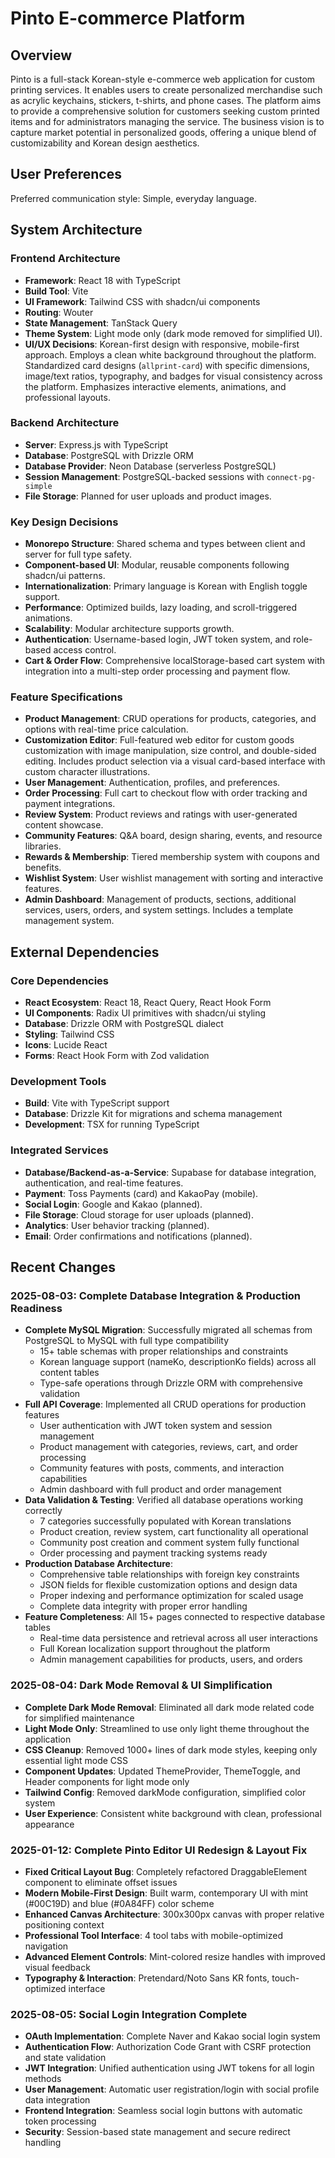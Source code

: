 # Pinto E-commerce Platform

## Overview
Pinto is a full-stack Korean-style e-commerce web application for custom printing services. It enables users to create personalized merchandise such as acrylic keychains, stickers, t-shirts, and phone cases. The platform aims to provide a comprehensive solution for customers seeking custom printed items and for administrators managing the service. The business vision is to capture market potential in personalized goods, offering a unique blend of customizability and Korean design aesthetics.

## User Preferences
Preferred communication style: Simple, everyday language.

## System Architecture

### Frontend Architecture
- **Framework**: React 18 with TypeScript
- **Build Tool**: Vite
- **UI Framework**: Tailwind CSS with shadcn/ui components
- **Routing**: Wouter
- **State Management**: TanStack Query
- **Theme System**: Light mode only (dark mode removed for simplified UI).
- **UI/UX Decisions**: Korean-first design with responsive, mobile-first approach. Employs a clean white background throughout the platform. Standardized card designs (`allprint-card`) with specific dimensions, image/text ratios, typography, and badges for visual consistency across the platform. Emphasizes interactive elements, animations, and professional layouts.

### Backend Architecture
- **Server**: Express.js with TypeScript
- **Database**: PostgreSQL with Drizzle ORM
- **Database Provider**: Neon Database (serverless PostgreSQL)
- **Session Management**: PostgreSQL-backed sessions with `connect-pg-simple`
- **File Storage**: Planned for user uploads and product images.

### Key Design Decisions
- **Monorepo Structure**: Shared schema and types between client and server for full type safety.
- **Component-based UI**: Modular, reusable components following shadcn/ui patterns.
- **Internationalization**: Primary language is Korean with English toggle support.
- **Performance**: Optimized builds, lazy loading, and scroll-triggered animations.
- **Scalability**: Modular architecture supports growth.
- **Authentication**: Username-based login, JWT token system, and role-based access control.
- **Cart & Order Flow**: Comprehensive localStorage-based cart system with integration into a multi-step order processing and payment flow.

### Feature Specifications
- **Product Management**: CRUD operations for products, categories, and options with real-time price calculation.
- **Customization Editor**: Full-featured web editor for custom goods customization with image manipulation, size control, and double-sided editing. Includes product selection via a visual card-based interface with custom character illustrations.
- **User Management**: Authentication, profiles, and preferences.
- **Order Processing**: Full cart to checkout flow with order tracking and payment integrations.
- **Review System**: Product reviews and ratings with user-generated content showcase.
- **Community Features**: Q&A board, design sharing, events, and resource libraries.
- **Rewards & Membership**: Tiered membership system with coupons and benefits.
- **Wishlist System**: User wishlist management with sorting and interactive features.
- **Admin Dashboard**: Management of products, sections, additional services, users, orders, and system settings. Includes a template management system.

## External Dependencies

### Core Dependencies
- **React Ecosystem**: React 18, React Query, React Hook Form
- **UI Components**: Radix UI primitives with shadcn/ui styling
- **Database**: Drizzle ORM with PostgreSQL dialect
- **Styling**: Tailwind CSS
- **Icons**: Lucide React
- **Forms**: React Hook Form with Zod validation

### Development Tools
- **Build**: Vite with TypeScript support
- **Database**: Drizzle Kit for migrations and schema management
- **Development**: TSX for running TypeScript

### Integrated Services
- **Database/Backend-as-a-Service**: Supabase for database integration, authentication, and real-time features.
- **Payment**: Toss Payments (card) and KakaoPay (mobile).
- **Social Login**: Google and Kakao (planned).
- **File Storage**: Cloud storage for user uploads (planned).
- **Analytics**: User behavior tracking (planned).
- **Email**: Order confirmations and notifications (planned).

## Recent Changes

### 2025-08-03: Complete Database Integration & Production Readiness
- **Complete MySQL Migration**: Successfully migrated all schemas from PostgreSQL to MySQL with full type compatibility
  - 15+ table schemas with proper relationships and constraints
  - Korean language support (nameKo, descriptionKo fields) across all content tables
  - Type-safe operations through Drizzle ORM with comprehensive validation
- **Full API Coverage**: Implemented all CRUD operations for production features
  - User authentication with JWT token system and session management
  - Product management with categories, reviews, cart, and order processing
  - Community features with posts, comments, and interaction capabilities
  - Admin dashboard with full product and order management
- **Data Validation & Testing**: Verified all database operations working correctly
  - 7 categories successfully populated with Korean translations
  - Product creation, review system, cart functionality all operational
  - Community post creation and comment system fully functional
  - Order processing and payment tracking systems ready
- **Production Database Architecture**: 
  - Comprehensive table relationships with foreign key constraints
  - JSON fields for flexible customization options and design data
  - Proper indexing and performance optimization for scaled usage
  - Complete data integrity with proper error handling
- **Feature Completeness**: All 15+ pages connected to respective database tables
  - Real-time data persistence and retrieval across all user interactions
  - Full Korean localization support throughout the platform
  - Admin management capabilities for products, users, and orders

### 2025-08-04: Dark Mode Removal & UI Simplification  
- **Complete Dark Mode Removal**: Eliminated all dark mode related code for simplified maintenance
- **Light Mode Only**: Streamlined to use only light theme throughout the application
- **CSS Cleanup**: Removed 1000+ lines of dark mode styles, keeping only essential light mode CSS
- **Component Updates**: Updated ThemeProvider, ThemeToggle, and Header components for light mode only
- **Tailwind Config**: Removed darkMode configuration, simplified color system
- **User Experience**: Consistent white background with clean, professional appearance

### 2025-01-12: Complete Pinto Editor UI Redesign & Layout Fix
- **Fixed Critical Layout Bug**: Completely refactored DraggableElement component to eliminate offset issues
- **Modern Mobile-First Design**: Built warm, contemporary UI with mint (#00C19D) and blue (#0A84FF) color scheme
- **Enhanced Canvas Architecture**: 300x300px canvas with proper relative positioning context
- **Professional Tool Interface**: 4 tool tabs with mobile-optimized navigation
- **Advanced Element Controls**: Mint-colored resize handles with improved visual feedback
- **Typography & Interaction**: Pretendard/Noto Sans KR fonts, touch-optimized interface

### 2025-08-05: Social Login Integration Complete
- **OAuth Implementation**: Complete Naver and Kakao social login system
- **Authentication Flow**: Authorization Code Grant with CSRF protection and state validation
- **JWT Integration**: Unified authentication using JWT tokens for all login methods
- **User Management**: Automatic user registration/login with social profile data integration
- **Frontend Integration**: Seamless social login buttons with automatic token processing
- **Security**: Session-based state management and secure redirect handling